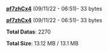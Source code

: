 [**pf7zhCx4**](/data/pf7zhCx4.txt) (09/11/22 - 06:51)- 33 bytes

[**pf7zhCx4**](/data/pf7zhCx4.txt) (09/11/22 - 06:51)- 33 bytes

**Total Datas**: 2270

**Total Size**: 13.12 MB / 13.1 MB